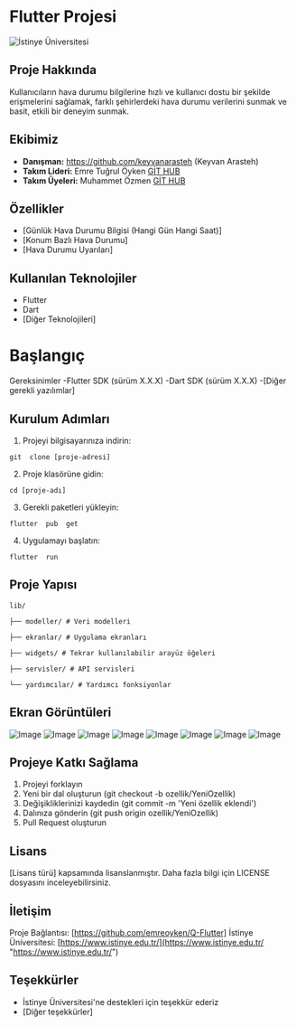 
# Flutter Projesi

![İstinye Üniversitesi](https://www.unitededucation.com/linklogoch/istinye-university-logo.png)

## Proje Hakkında

Kullanıcıların hava durumu bilgilerine hızlı ve kullanıcı dostu bir şekilde erişmelerini sağlamak, farklı şehirlerdeki hava durumu verilerini sunmak ve basit, etkili bir deneyim sunmak. 

## Ekibimiz 
- **Danışman:** https://github.com/keyvanarasteh (Keyvan Arasteh)
- **Takım Lideri:** Emre Tuğrul Öyken [GİT HUB](https://github.com/emreoyken)
- **Takım Üyeleri:** Muhammet Özmen [GİT HUB](https://github.com/Mamio0)

## Özellikler
- [Günlük Hava Durumu Bilgisi (Hangi Gün Hangi Saat)]
- [Konum Bazlı Hava Durumu]
- [Hava Durumu Uyarıları]

## Kullanılan Teknolojiler
- Flutter 
- Dart
- [Diğer Teknolojileri]
# Başlangıç 
Gereksinimler 
-Flutter SDK (sürüm X.X.X) 
-Dart SDK (sürüm X.X.X) 
-[Diğer gerekli yazılımlar]
## Kurulum Adımları 
1.  Projeyi bilgisayarınıza indirin:
```
git  clone [proje-adresi]
```
2.  Proje klasörüne gidin:
```
cd [proje-adı]
```
3.  Gerekli paketleri yükleyin:
```
flutter  pub  get
```
4.  Uygulamayı başlatın:
```
flutter  run
```
## Proje Yapısı
```
lib/

├── modeller/ # Veri modelleri

├── ekranlar/ # Uygulama ekranları

├── widgets/ # Tekrar kullanılabilir arayüz öğeleri

├── servisler/ # API servisleri

└── yardımcılar/ # Yardımcı fonksiyonlar

```



## Ekran Görüntüleri
![Image](https://github.com/user-attachments/assets/56a1289b-bdc2-427e-8dc8-516b9401e30c)
![Image](https://github.com/user-attachments/assets/9a020996-9517-4dab-9497-2a0248f7d8bc)
![Image](https://github.com/user-attachments/assets/d74847bb-8ae5-40ca-8e6c-fe16170ff605)
![Image](https://github.com/user-attachments/assets/acb65346-3648-4bb5-80cf-c6f1db86d00a)
![Image](https://github.com/user-attachments/assets/76a99a9d-b6c9-42e8-bce9-376cd30ed3a6)
![Image](https://github.com/user-attachments/assets/4f14cb8a-0e89-46e4-8c87-6d5b324722aa)
![Image](https://github.com/user-attachments/assets/7e50888e-adf6-4574-9324-a92e07ff1d5e)
![Image](https://github.com/user-attachments/assets/271c88f6-b025-4bbe-88f1-e0cf6b5c3c5d)

## Projeye Katkı Sağlama

1. Projeyi forklayın
2. Yeni bir dal oluşturun (git checkout -b ozellik/YeniOzellik)
3. Değişikliklerinizi kaydedin (git commit -m 'Yeni özellik eklendi')
4. Dalınıza gönderin (git push origin ozellik/YeniOzellik)
5. Pull Request oluşturun
## Lisans
[Lisans türü] kapsamında lisanslanmıştır. Daha fazla bilgi için LICENSE dosyasını inceleyebilirsiniz.
## İletişim
Proje Bağlantısı: [https://github.com/emreoyken/Q-Flutter]
İstinye Üniversitesi: [https://www.istinye.edu.tr/](https://www.istinye.edu.tr/ "https://www.istinye.edu.tr/")
## Teşekkürler
-   İstinye Üniversitesi'ne destekleri için teşekkür ederiz
-   [Diğer teşekkürler]


 






